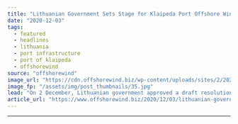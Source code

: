 ```yaml
---
title: "Lithuanian Government Sets Stage for Klaipeda Port Offshore Wind Upgrade"
date: "2020-12-03"
tags: 
  - featured
  - headlines
  - lithuania
  - port infrastructure
  - port of klaipeda
  - offshorewind
source: "offshorewind"
image_url: "https://cdn.offshorewind.biz/wp-content/uploads/sites/2/2020/12/03123002/Port-of-Klaipeda.jpg"
image_fp: "/assets/img/post_thumbnails/35.jpg"
lead: "On 2 December, Lithuanian government approved a draft resolution that would lead to the"
article_url: "https://www.offshorewind.biz/2020/12/03/lithuanian-government-sets-stage-for-klaipeda-port-offshore-wind-upgrade/"
---
```


---
